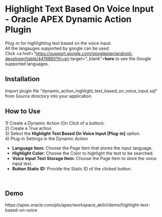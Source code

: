 <h1>Highlight Text Based On Voice Input - Oracle APEX Dynamic Action Plugin</h1>

Plug-in for highlighting text based on the voice input.<br>
All the langauges supported by google can be used.<br>
Click <span><a href="https://support.google.com/googleplay/android-developer/table/4419860?hl=en target="_blank"><b>here</b></a></span> to see the Google supported languages.

<h2>Installation</h2>
Import plugin file "dynamic_action_highlight_text_based_on_voice_input.sql" from Source directory into your application.

<h2>How to Use</h2>
  1) Create a Dynamic Action (On Click of a button).<br>
  2) Create a True action.<br>
  3) Select the <b>Highlight Text Based On Voice Input [Plug-in]</b> option.<br>
  4) Plug-in Settings in the Dynamic Action
     <ul>
        <li><b>Language Item:</b> Choose the Page Item that stores the input language.</li>
        <li><b>Highlight Color:</b> Choose the Color to highlight the text to be searched.</li>
        <li><b>Voice Input Text Storage Item:</b> Choose the Page Item to store the voice input text.</li>
        <li><b>Button Static ID:</b> Provide the Static ID of the clicked button.</li>
     </ul>
 <br>
  
<h2>Demo</h2>
https://apex.oracle.com/pls/apex/workspace_akil/r/demo/highlight-text-based-on-voice
